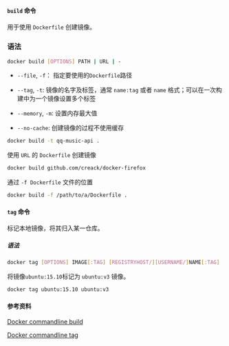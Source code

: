 #### `build` 命令

用于使用 `Dockerfile` 创建镜像。

### 语法

```sh
docker build [OPTIONS] PATH | URL | -
```

- `--file`, `-f`： 指定要使用的`Dockerfile`路径

- `--tag`, `-t`: 镜像的名字及标签，通常 `name:tag` 或者 `name` 格式；可以在一次构建中为一个镜像设置多个标签
- `--memory`,  `-m`: 设置内存最大值
- `--no-cache`: 创建镜像的过程不使用缓存

```sh
docker build -t qq-music-api . 
```

使用 `URL` 的 `Dockerfile` 创建镜像

```sh
docker build github.com/creack/docker-firefox
```

通过 `-f Dockerfile` 文件的位置

```sh
docker build -f /path/to/a/Dockerfile .
```

#### `tag` 命令

标记本地镜像，将其归入某一仓库。

##### 语法

```sh
docker tag [OPTIONS] IMAGE[:TAG] [REGISTRYHOST/][USERNAME/]NAME[:TAG]
```

将镜像`ubuntu:15.10`标记为 `ubuntu:v3` 镜像。

```sh
docker tag ubuntu:15.10 ubuntu:v3
```

#### 参考资料

[Docker commandline build](https://docs.docker.com/engine/reference/commandline/build/)

[Docker commandline tag](https://docs.docker.com/engine/reference/commandline/tag/)

